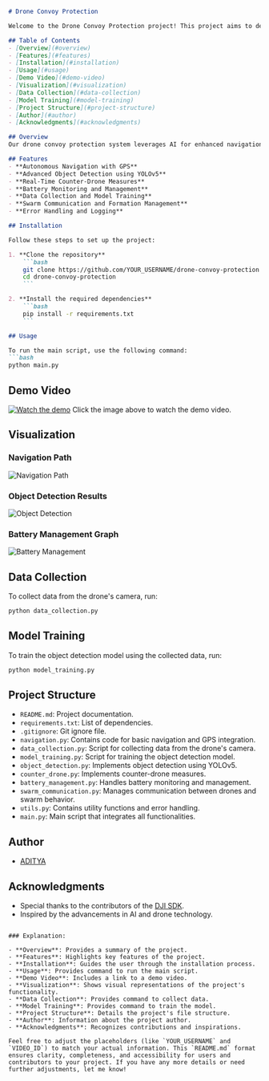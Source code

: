 ```markdown
# Drone Convoy Protection

Welcome to the Drone Convoy Protection project! This project aims to develop a system of drones for military convoy protection, focusing on surveillance, threat detection, and counter-drone operations.

## Table of Contents
- [Overview](#overview)
- [Features](#features)
- [Installation](#installation)
- [Usage](#usage)
- [Demo Video](#demo-video)
- [Visualization](#visualization)
- [Data Collection](#data-collection)
- [Model Training](#model-training)
- [Project Structure](#project-structure)
- [Author](#author)
- [Acknowledgments](#acknowledgments)

## Overview
Our drone convoy protection system leverages AI for enhanced navigation, real-time object detection, and counter-drone capabilities. The project integrates various modules to ensure the safety and efficiency of military convoys.

## Features
- **Autonomous Navigation with GPS**
- **Advanced Object Detection using YOLOv5**
- **Real-Time Counter-Drone Measures**
- **Battery Monitoring and Management**
- **Data Collection and Model Training**
- **Swarm Communication and Formation Management**
- **Error Handling and Logging**

## Installation

Follow these steps to set up the project:

1. **Clone the repository**
    ```bash
    git clone https://github.com/YOUR_USERNAME/drone-convoy-protection.git
    cd drone-convoy-protection
    ```

2. **Install the required dependencies**
    ```bash
    pip install -r requirements.txt
    ```

## Usage

To run the main script, use the following command:
```bash
python main.py
```

## Demo Video
[![Watch the demo](https://img.youtube.com/vi/VIDEO_ID/maxresdefault.jpg)](https://www.youtube.com/watch?v=VIDEO_ID)
Click the image above to watch the demo video.

## Visualization

### Navigation Path
![Navigation Path](assets/navigation_path.png)

### Object Detection Results
![Object Detection](assets/object_detection.png)

### Battery Management Graph
![Battery Management](assets/battery_management.png)

## Data Collection

To collect data from the drone's camera, run:
```bash
python data_collection.py
```

## Model Training

To train the object detection model using the collected data, run:
```bash
python model_training.py
```

## Project Structure

- `README.md`: Project documentation.
- `requirements.txt`: List of dependencies.
- `.gitignore`: Git ignore file.
- `navigation.py`: Contains code for basic navigation and GPS integration.
- `data_collection.py`: Script for collecting data from the drone's camera.
- `model_training.py`: Script for training the object detection model.
- `object_detection.py`: Implements object detection using YOLOv5.
- `counter_drone.py`: Implements counter-drone measures.
- `battery_management.py`: Handles battery monitoring and management.
- `swarm_communication.py`: Manages communication between drones and swarm behavior.
- `utils.py`: Contains utility functions and error handling.
- `main.py`: Main script that integrates all functionalities.

## Author

- [ADITYA](https://github.com/Aditya-139)

## Acknowledgments
- Special thanks to the contributors of the [DJI SDK](https://github.com/dji-sdk).
- Inspired by the advancements in AI and drone technology.

```

### Explanation:

- **Overview**: Provides a summary of the project.
- **Features**: Highlights key features of the project.
- **Installation**: Guides the user through the installation process.
- **Usage**: Provides command to run the main script.
- **Demo Video**: Includes a link to a demo video.
- **Visualization**: Shows visual representations of the project's functionality.
- **Data Collection**: Provides command to collect data.
- **Model Training**: Provides command to train the model.
- **Project Structure**: Details the project's file structure.
- **Author**: Information about the project author.
- **Acknowledgments**: Recognizes contributions and inspirations.

Feel free to adjust the placeholders (like `YOUR_USERNAME` and `VIDEO_ID`) to match your actual information. This `README.md` format ensures clarity, completeness, and accessibility for users and contributors to your project. If you have any more details or need further adjustments, let me know!
